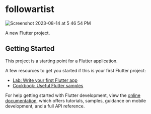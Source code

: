 # followartist
![Screenshot 2023-08-14 at 5 46 54 PM](https://github.com/Veerabhadra2289/FollowArtist/assets/142008879/a127b275-3da4-440f-b682-9fca7face376)

A new Flutter project.

## Getting Started

This project is a starting point for a Flutter application.

A few resources to get you started if this is your first Flutter project:

- [Lab: Write your first Flutter app](https://docs.flutter.dev/get-started/codelab)
- [Cookbook: Useful Flutter samples](https://docs.flutter.dev/cookbook)

For help getting started with Flutter development, view the
[online documentation](https://docs.flutter.dev/), which offers tutorials,
samples, guidance on mobile development, and a full API reference.
